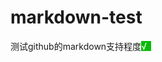 # markdown-test
测试github的markdown支持程度<span style="width:16px;height:16px;display:inline-block;background-color:#09BB07;color:#FFFFFF">√</span>
